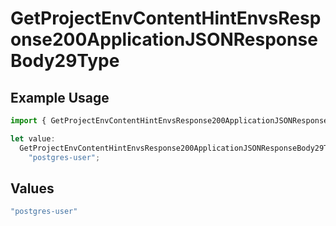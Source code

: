 # GetProjectEnvContentHintEnvsResponse200ApplicationJSONResponseBody29Type

## Example Usage

```typescript
import { GetProjectEnvContentHintEnvsResponse200ApplicationJSONResponseBody29Type } from "@vercel/sdk/models/operations";

let value:
  GetProjectEnvContentHintEnvsResponse200ApplicationJSONResponseBody29Type =
    "postgres-user";
```

## Values

```typescript
"postgres-user"
```